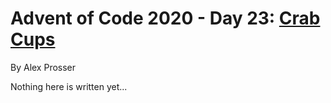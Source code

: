 # Advent of Code 2020 - Day 23: [Crab Cups](https://adventofcode.com/2020/day/23)
By Alex Prosser

Nothing here is written yet...